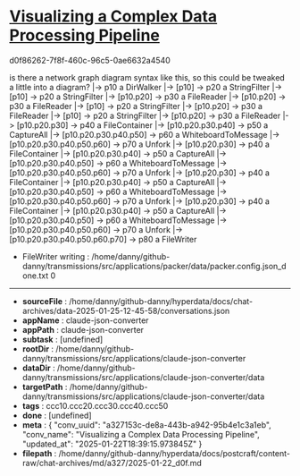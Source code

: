 # [Visualizing a Complex Data Processing Pipeline](https://claude.ai/chat/a327153c-de8a-443b-a942-95b4e1c3a1eb)

d0f86262-7f8f-460c-96c5-0ae6632a4540

is there a network graph diagram syntax like this, so this could be tweaked a little into a diagram?
|-> p10 a DirWalker
|->  [p10] -> p20 a StringFilter
|->  [p10] -> p20 a StringFilter
|->  [p10.p20] -> p30 a FileReader
|->  [p10.p20] -> p30 a FileReader
|->  [p10] -> p20 a StringFilter
|->  [p10.p20] -> p30 a FileReader
|->  [p10] -> p20 a StringFilter
|->  [p10.p20] -> p30 a FileReader
|->  [p10.p20.p30] -> p40 a FileContainer
|->  [p10.p20.p30.p40] -> p50 a CaptureAll
|->  [p10.p20.p30.p40.p50] -> p60 a WhiteboardToMessage
|->  [p10.p20.p30.p40.p50.p60] -> p70 a Unfork
|->  [p10.p20.p30] -> p40 a FileContainer
|->  [p10.p20.p30.p40] -> p50 a CaptureAll
|->  [p10.p20.p30.p40.p50] -> p60 a WhiteboardToMessage
|->  [p10.p20.p30.p40.p50.p60] -> p70 a Unfork
|->  [p10.p20.p30] -> p40 a FileContainer
|->  [p10.p20.p30.p40] -> p50 a CaptureAll
|->  [p10.p20.p30.p40.p50] -> p60 a WhiteboardToMessage
|->  [p10.p20.p30.p40.p50.p60] -> p70 a Unfork
|->  [p10.p20.p30] -> p40 a FileContainer
|->  [p10.p20.p30.p40] -> p50 a CaptureAll
|->  [p10.p20.p30.p40.p50] -> p60 a WhiteboardToMessage
|->  [p10.p20.p30.p40.p50.p60] -> p70 a Unfork
|->  [p10.p20.p30.p40.p50.p60.p70] -> p80 a FileWriter
 - FileWriter writing : /home/danny/github-danny/transmissions/src/applications/packer/data/packer.config.json_done.txt
0

---

* **sourceFile** : /home/danny/github-danny/hyperdata/docs/chat-archives/data-2025-01-25-12-45-58/conversations.json
* **appName** : claude-json-converter
* **appPath** : claude-json-converter
* **subtask** : [undefined]
* **rootDir** : /home/danny/github-danny/transmissions/src/applications/claude-json-converter
* **dataDir** : /home/danny/github-danny/transmissions/src/applications/claude-json-converter/data
* **targetPath** : /home/danny/github-danny/transmissions/src/applications/claude-json-converter/data
* **tags** : ccc10.ccc20.ccc30.ccc40.ccc50
* **done** : [undefined]
* **meta** : {
  "conv_uuid": "a327153c-de8a-443b-a942-95b4e1c3a1eb",
  "conv_name": "Visualizing a Complex Data Processing Pipeline",
  "updated_at": "2025-01-22T18:39:15.973845Z"
}
* **filepath** : /home/danny/github-danny/hyperdata/docs/postcraft/content-raw/chat-archives/md/a327/2025-01-22_d0f.md